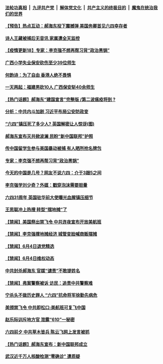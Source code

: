 

####  [法轮功真相](../../../../basic/blob/master/README.md?t=06052201) &nbsp;|&nbsp; [九评共产党](../../../../9ping.md/blob/master/README.md?t=06052201) &nbsp;|&nbsp; [解体党文化](../../../../jtdwh.md/blob/master/README.md?t=06052201)  &nbsp;|&nbsp; [共产主义的终极目的](../../../../gczydzjmd.md/blob/master/README.md?t=06052201) &nbsp;|&nbsp; [魔鬼在统治我们的世界](../../../../mgztzwmdsj.md/blob/master/README.md?t=06052201) 

#### [【预告】热点互动：郝海东投下震撼弹 美国务卿首见六四幸存者](../pages/prog204/a102864061.md?t=06052201) 

#### [诗人王藏被捕后无音讯 家属遭全天监控](../pages/prog204/a102863952.md?t=06052201) 

#### [【疫情更新18】专家：李克强不想再帮习背“政治黑锅”](../pages/prog204/a102860375.md?t=06052201) 

#### [广西小学失业保安砍伤至少39位师生](../pages/prog204/a102863969.md?t=06052201) 

#### [何韵诗：为了自由 香港人绝不畏惧](../pages/prog204/a102863980.md?t=06052201) 

#### [一天两起：福建男砍10人 广西保安斩40余师生](../pages/prog204/a102863949.md?t=06052201) 

#### [【热门话题】郝海东“建国宣言”完整版 /第二波瘟疫将到 ?](../pages/prog204/a102863915.md?t=06052201) 

#### [分析：中共内斗加剧 习近平布局公安防政变](../pages/prog204/a102863885.md?t=06052201) 

#### [“六四”镇压死了多少人? 英国解密让人惊讶(图)](../pages/prog204/a102863939.md?t=06052201) 

#### [郝海东宣布灭共掀波澜 民盼“新中国联邦”护照](../pages/prog204/a102863851.md?t=06052201) 


#### [传中国留学生参与美国暴动被捕 有人晒所抢名牌包](../pages/prog204/a102863447.md?t=06052201) 

#### [专家：李克强不想再帮习背“政治黑锅”](../pages/prog204/a102863803.md?t=06052201) 

#### [今天的中国是几号？网友不说六四：介于3跟5之间](../pages/prog204/a102863783.md?t=06052201) 

#### [李克强学刘少奇？外媒：戳穿泡沫需要胆量](../pages/prog204/a102863768.md?t=06052201) 

#### [六四31周年 英国驻华前大使曝光血腥镇压细节](../pages/prog204/a102863732.md?t=06052201) 

#### [王思聪冲上热搜 转型“摆地摊”了](../pages/prog204/a102863745.md?t=06052201) 

#### [【禁闻】美国祭出禁飞令 中共连夜宣布开放美航班](../pages/prog204/a102863531.md?t=06052201) 

#### [【禁闻】李克强撑地摊经济 城管变脸喊商贩摆摊](../pages/prog204/a102863587.md?t=06052201) 

#### [【禁闻】6月4日退党精选](../pages/prog204/a102863551.md?t=06052201) 

#### [【禁闻】6月4日维权动态](../pages/prog204/a102863554.md?t=06052201) 

#### [中共封杀郝海东 官媒“谴责”不敢提姓名](../pages/prog204/a102863437.md?t=06052201) 

#### [【禁闻】弗案警察被诉 访民：追责中共警察难](../pages/prog204/a102863426.md?t=06052201) 

#### [宁杀头不做历史罪人 “六四”抗命将军徐勤先病危](../pages/prog204/a102863346.md?t=06052201) 

#### [美颁禁飞令 中共即松口:美航班可复飞中国](../pages/prog204/a102863316.md?t=06052201) 

#### [赵乐际训斥地方官 泄露“610”一秘密](../pages/prog204/a102863180.md?t=06052201) 

#### [六四前夕 中共草木皆兵 陈云飞网上发言被抓](../pages/prog204/a102863094.md?t=06052201) 

#### [【热门话题】郝海东宣布：新中国联邦成立](../pages/prog204/a102863073.md?t=06052201) 

#### [武汉近千万人核酸检测“零确诊” 遭质疑](../pages/prog204/a102863089.md?t=06052201) 


